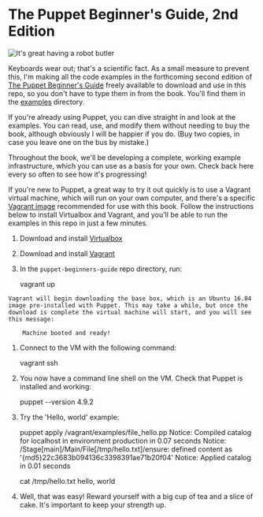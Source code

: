 # The Puppet Beginner's Guide, 2nd Edition


![It's great having a robot butler](http://bitfieldconsulting.com/files/1240_03_01_small.png)

Keyboards wear out; that's a scientific fact. As a small measure to prevent this, I'm making all the code examples in the forthcoming second edition of [The Puppet Beginner's Guide](http://bitfieldconsulting.com/pbg2) freely available to download and use in this repo, so you don't have to type them in from the book. You'll find them in the [examples](https://github.com/bitfield/puppet-beginners-guide/tree/master/examples) directory. 

If you're already using Puppet, you can dive straight in and look at the examples. You can read, use, and modify them without needing to buy the book, although obviously I will be happier if you do. (Buy two copies, in case you leave one on the bus by mistake.)

Throughout the book, we'll be developing a complete, working example infrastructure, which you can use as a basis for your own. Check back here every so often to see how it's progressing!

If you're new to Puppet, a great way to try it out quickly is to use a Vagrant virtual machine, which will run on your own computer, and there's a specific [Vagrant image](https://atlas.hashicorp.com/puppetlabs/boxes/ubuntu-16.04-64-puppet) recommended for use with this book. Follow the instructions below to install Virtualbox and Vagrant, and you'll be able to run the examples in this repo in just a few minutes.

  1. Download and install [Virtualbox](https://www.virtualbox.org/)

  1. Download and install [Vagrant](https://www.vagrantup.com/downloads.html)

  1. In the `puppet-beginners-guide` repo directory, run:

        vagrant up

    Vagrant will begin downloading the base box, which is an Ubuntu 16.04 image pre-installed with Puppet. This may take a while, but once the download is complete the virtual machine will start, and you will see this message:

        Machine booted and ready!

  1. Connect to the VM with the following command:

        vagrant ssh

  1. You now have a command line shell on the VM. Check that Puppet is installed and working:

        puppet --version
        4.9.2

  1. Try the 'Hello, world' example:

        puppet apply /vagrant/examples/file_hello.pp
        Notice: Compiled catalog for localhost in environment production in 0.07 seconds
        Notice: /Stage[main]/Main/File[/tmp/hello.txt]/ensure: defined content as '{md5}22c3683b094136c3398391ae71b20f04'
        Notice: Applied catalog in 0.01 seconds

        cat /tmp/hello.txt
        hello, world

  1. Well, that was easy! Reward yourself with a big cup of tea and a slice of cake. It's important to keep your strength up. 
